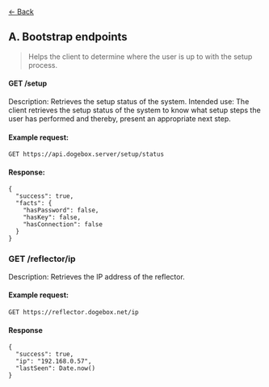 [&larr; Back](README.md)

## A. Bootstrap endpoints

>  Helps the client to determine where the user is up to with the setup process.

#### GET /setup

Description: Retrieves the setup status of the system.
Intended use: The client retrieves the setup status of the system to know what setup steps the user has performed and thereby, present an appropriate next step.

#### Example request:

```
GET https://api.dogebox.server/setup/status
```

#### Response:

```
{
  "success": true,
  "facts": {
    "hasPassword": false,
    "hasKey": false,
    "hasConnection": false
  }
}
```

### GET /reflector/ip

Description: Retrieves the IP address of the reflector.

#### Example request:

```
GET https://reflector.dogebox.net/ip
```

#### Response

```
{
  "success": true,
  "ip": "192.168.0.57",
  "lastSeen": Date.now()
}
```